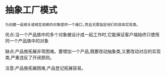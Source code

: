 # 抽象工厂模式
    为创建一组相关或相互依赖的对象提供一个接口,而且无需指定他们的具体实现类。
    
优点:当一个产品族中的多个对象被设计成一起工作时,它能保证客户端始终只使用同一个产品族中的对象

缺点:产品族拓展非常困难。要增加一个产品,既要改动抽象类,又要改动对应的实现类,严重违反了开闭原则。

注意:产品族拓展困难,产品登记拓展容易。